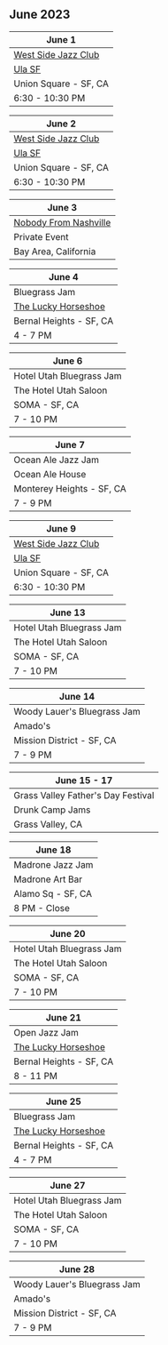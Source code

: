 ## June 2023

| June 1
|-
| <a href="West Side Jazz Club" target="WSJC">West Side Jazz Club</a>
| <a href="https://ulasf.com" target="Ula">Ula SF</a>
| Union Square - SF, CA
| 6:30 - 10:30 PM

| June 2
|-
| <a href="West Side Jazz Club" target="WSJC">West Side Jazz Club</a>
| <a href="https://ulasf.com" target="Ula">Ula SF</a>
| Union Square - SF, CA
| 6:30 - 10:30 PM

| June 3
|-
| <a href="https://www.thebash.com/bluegrass/nobodyfromnashville" target="NFN">Nobody From Nashville</a>
| Private Event
| Bay Area, California

| June 4
|-
| Bluegrass Jam
| <a href="https://www.theluckyhorseshoebar.com/" target="Shoe">The Lucky Horseshoe</a>
| Bernal Heights - SF, CA
| 4 - 7 PM

| June 6
|-
| Hotel Utah Bluegrass Jam
| The Hotel Utah Saloon
| SOMA - SF, CA
| 7 - 10 PM

| June 7
|-
| Ocean Ale Jazz Jam
| Ocean Ale House
| Monterey Heights - SF, CA
| 7 - 9 PM

| June 9
|-
| <a href="West Side Jazz Club" target="WSJC">West Side Jazz Club</a>
| <a href="https://ulasf.com" target="Ula">Ula SF</a>
| Union Square - SF, CA
| 6:30 - 10:30 PM

| June 13
|-
| Hotel Utah Bluegrass Jam
| The Hotel Utah Saloon
| SOMA - SF, CA
| 7 - 10 PM

| June 14
|-
| Woody Lauer's Bluegrass Jam
| Amado's
| Mission District - SF, CA
| 7 - 9 PM

| June 15 - 17
|-
| Grass Valley Father's Day Festival
| Drunk Camp Jams
| Grass Valley, CA

| June 18
|-
| Madrone Jazz Jam
| Madrone Art Bar
| Alamo Sq - SF, CA
| 8 PM - Close

| June 20
|-
| Hotel Utah Bluegrass Jam
| The Hotel Utah Saloon
| SOMA - SF, CA
| 7 - 10 PM

| June 21
|-
| Open Jazz Jam
| <a href="https://www.theluckyhorseshoebar.com/" target="Shoe">The Lucky Horseshoe</a>
| Bernal Heights - SF, CA
| 8 - 11 PM

| June 25
|-
| Bluegrass Jam
| <a href="https://www.theluckyhorseshoebar.com/" target="Shoe">The Lucky Horseshoe</a>
| Bernal Heights - SF, CA
| 4 - 7 PM

| June 27
|-
| Hotel Utah Bluegrass Jam
| The Hotel Utah Saloon
| SOMA - SF, CA
| 7 - 10 PM

| June 28
|-
| Woody Lauer's Bluegrass Jam
| Amado's
| Mission District - SF, CA
| 7 - 9 PM
